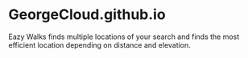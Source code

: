 # GeorgeCloud.github.io
Eazy Walks finds multiple locations of your search and finds the most efficient location depending on distance and elevation.
